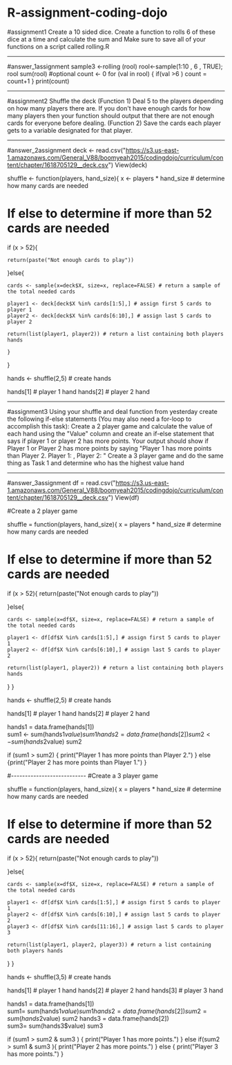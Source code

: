 # R-assignment-coding-dojo
#assignment1
Create a 10 sided dice.
Create a function to rolls 6 of these dice at a time and calculate the sum and
Make sure to save all of your functions on a script called rolling.R
_______
#answer_1assignment
sample3 <-rolling (rool) 
  rool<-sample(1:10 , 6 , TRUE); rool
  sum(rool)
#optional 
  count <- 0
     for (val in rool) {
    if(val >6 ) 
      count = count+1
  }
  print(count)
  ___________________________________________________
#assignment2
Shuffle the deck (Function 1)
Deal 5  to the players depending on how many players there are.
If you don't have enough cards for how many players then your function should output that there are not enough cards for everyone before dealing. (Function 2)
Save the cards each player gets to a variable designated for that player.
_________
  #answer_2assignment
  deck <- read.csv("https://s3.us-east-1.amazonaws.com/General_V88/boomyeah2015/codingdojo/curriculum/content/chapter/1618705129__deck.csv")
  View(deck)

shuffle <- function(players, hand_size){
  x <- players * hand_size # determine how many cards are needed
 
   # If else to determine if more than 52 cards are needed
   if (x > 52){
    
    return(paste("Not enough cards to play"))
    
  }else{
    
    cards <- sample(x=deck$X, size=x, replace=FALSE) # return a sample of the total needed cards
    
    player1 <- deck[deck$X %in% cards[1:5],] # assign first 5 cards to player 1
    player2 <- deck[deck$X %in% cards[6:10],] # assign last 5 cards to player 2
    
    return(list(player1, player2)) # return a list containing both players hands
    
    }
}

hands <- shuffle(2,5) # create hands

hands[1] # player 1 hand
hands[2] # player 2 hand
____________________________________________________
#assignment3
Using your shuffle and deal function from yesterday create the following if-else statements (You may also need a for-loop to accomplish this task):
Create a 2 player game and calculate the value of each hand using the "Value" column and create an if-else statement that says if player 1 or player 2 has more points. Your output should show if Player 1 or Player 2 has more points by saying "Player 1 has more points than Player 2. Player 1: <point value here>, Player 2: <point value here>"
Create a 3 player game and do the same thing as Task 1 and determine who has the highest value hand
  __________
  #answer_3assignment
  df = read.csv("https://s3.us-east-1.amazonaws.com/General_V88/boomyeah2015/codingdojo/curriculum/content/chapter/1618705129__deck.csv")
View(df)

#Create a 2 player game

shuffle = function(players, hand_size){
  x = players * hand_size # determine how many cards are needed
  
  # If else to determine if more than 52 cards are needed
  if (x > 52){
    return(paste("Not enough cards to play"))
    
  }else{
    
    cards <- sample(x=df$X, size=x, replace=FALSE) # return a sample of the total needed cards
    
    player1 <- df[df$X %in% cards[1:5],] # assign first 5 cards to player 1
    player2 <- df[df$X %in% cards[6:10],] # assign last 5 cards to player 2
    
    return(list(player1, player2)) # return a list containing both players hands
    
  }
}

hands <- shuffle(2,5) # create hands

hands[1] # player 1 hand
hands[2] # player 2 hand

hands1 = data.frame(hands[1])      
sum1 <- sum(hands1$value)
sum1
hands2 = data.frame(hands[2])      
sum2 <- sum(hands2$value)
sum2


if (sum1 > sum2) {
  print("Player 1 has more points than Player 2.")
} else {print("Player 2 has more points than Player 1.")
}



#---------------------------
#Create a 3 player game

shuffle = function(players, hand_size){
  x = players * hand_size # determine how many cards are needed
  
  # If else to determine if more than 52 cards are needed
  if (x > 52){
    return(paste("Not enough cards to play"))
    
  }else{
    
    cards <- sample(x=df$X, size=x, replace=FALSE) # return a sample of the total needed cards
    
    player1 <- df[df$X %in% cards[1:5],] # assign first 5 cards to player 1
    player2 <- df[df$X %in% cards[6:10],] # assign last 5 cards to player 2
    player3 <- df[df$X %in% cards[11:16],] # assign last 5 cards to player 3
    
    return(list(player1, player2, player3)) # return a list containing both players hands
  }
}

hands <- shuffle(3,5) # create hands

hands[1] # player 1 hand
hands[2] # player 2 hand
hands[3] # player 3 hand

hands1 = data.frame(hands[1])      
sum1= sum(hands1$value)
sum1
hands2 = data.frame(hands[2])      
sum2= sum(hands2$value)
sum2
hands3 = data.frame(hands[2])      
sum3= sum(hands3$value)
sum3

if (sum1 > sum2 & sum3 ) {
  print("Player 1 has more points.")
} else if(sum2 > sum1 & sum3 ){
  print("Player 2 has more points.")
} else {
  print("Player 3 has more points.")
}
